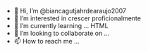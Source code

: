 - 👋 Hi, I’m @biancagutjahrdearaujo2007
- 👀 I’m interested in  crescer proficionalmente  
- 🌱 I’m currently learning ... HTML
- 💞️ I’m looking to collaborate on ... 
- 📫 How to reach me ...

<!---
biancagutjahrdearaujo2007/biancagutjahrdearaujo2007 is a ✨ special ✨ repository because its `README.md` (this file) appears on your GitHub profile.
You can click the Preview link to take a look at your changes.
--->
